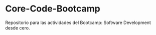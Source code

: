 # Core-Code-Bootcamp
Repositorio para las actividades del Bootcamp: Software Development desde cero.
